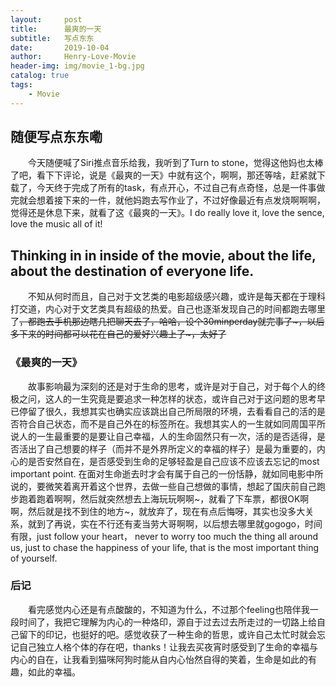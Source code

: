 ```yaml
---
layout:     post
title:      最爽的一天
subtitle:   写点东东
date:       2019-10-04
author:     Henry-Love-Movie
header-img: img/movie_1-bg.jpg
catalog: true
tags:
    - Movie
---
```


## 随便写点东东嘞

&emsp;&emsp;今天随便喊了Siri推点音乐给我，我听到了Turn to stone，觉得这他妈也太棒了吧，看下下评论，说是《最爽的一天》中就有这个，啊啊，那还等啥，赶紧就下载了，今天终于完成了所有的task，有点开心，不过自己有点奇怪，总是一件事做完就会想着接下来的一件，就他妈跑去写作业了，不过好像最近有点发烧啊啊啊，觉得还是休息下来，就看了这《最爽的一天》。I do really love it, love the sence, love the music all of it!

## Thinking in in inside of the movie, about the life, about the destination of everyone life.

&emsp;&emsp;不知从何时而且，自己对于文艺类的电影超级感兴趣，或许是每天都在于理科打交道，内心对于文艺类具有超级的热爱。自己也逐渐发现自己的时间都跑去哪里了~~，都跑去手机那边瞎几把聊天去了，哈哈，设个30minperday就完事了~，以后多下来的时间都可以花在自己的爱好兴趣上了~，太好了~~

### 《最爽的一天》

&emsp;&emsp;故事影响最为深刻的还是对于生命的思考，或许是对于自己，对于每个人的终极之问，这人的一生究竟是要追求一种怎样的状态，或许自己对于这问题的思考早已停留了很久，我想其实也确实应该跳出自己所局限的环境，去看看自己的活的是否符合自己状态，而不是自己外在的标签所在。我想其实人的一生就如同周国平所说人的一生最重要的是要让自己幸福，人的生命固然只有一次，活的是否适得，是否活出了自己想要的样子（而并不是外界所定义的幸福的样子）是最为重要的，内心的是否安然自在，是否感受到生命的足够轻盈是自己应该不应该去忘记的most important point. 在面对生命逝去时才会有属于自己的一份恬静，就如同电影中所说的，要微笑着离开着这个世界，去做一些自己想做的事情，想起了国庆前自己跑步跑着跑着啊啊，然后就突然想去上海玩玩啊啊~，就看了下车票，都很OK啊啊，然后就是找不到住的地方~，就放弃了，现在有点后悔呀，其实也没多大关系，就到了再说，实在不行还有麦当劳大哥啊啊，以后想去哪里就gogogo，时间有限，just follow your heart， never to worry too much the thing all around us, just to chase the happiness of your life, that is the most important thing of yourself.

### 后记

&emsp;&emsp;看完感觉内心还是有点酸酸的，不知道为什么，不过那个feeling也陪伴我一段时间了，我把它理解为内心的一种烙印，源自于过去过去所走过的一切路上给自己留下的印记，也挺好的吧。感觉收获了一种生命的哲思，或许自己太忙时就会忘记自己独立人格个体的存在吧，thanks！让我去买夜宵时感受到了生命的幸福与内心的自在，让我看到猫咪阿狗时能从自内心怡然自得的笑着，生命是如此的有趣，如此的幸福。
